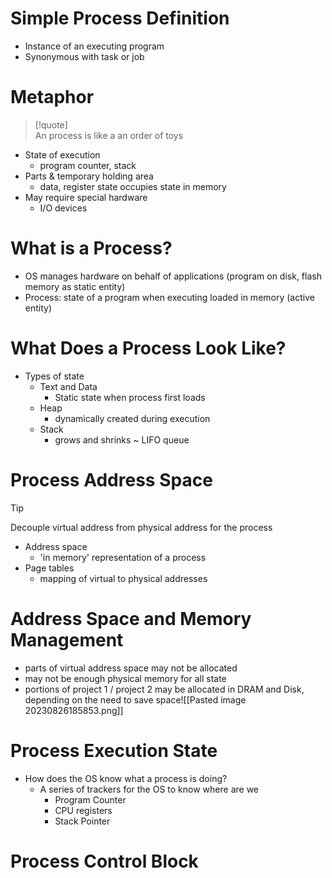 # Simple Process Definition
* Instance of an executing program
* Synonymous with task or job
# Metaphor
> [!quote]  
> An process  is like a an order of toys

- State of execution
	- program counter, stack
- Parts & temporary holding area
	- data, register state occupies state in memory
- May require special hardware
	- I/O devices
# What is a Process?
* OS manages hardware on behalf of applications (program on disk, flash memory as static entity)
* Process: state of a program when executing loaded in memory (active entity)
# What Does a Process Look Like?
* Types of state
	* Text and Data
		* Static state when process first loads
	* Heap
		* dynamically created during execution
	* Stack
		* grows and shrinks ~ LIFO queue
# Process Address Space
> [!tip]  
> Decouple virtual address from physical address for the process
* Address space
	*  'in memory'  representation of a process
* Page tables
	* mapping of virtual to physical addresses
# Address Space and Memory Management
* parts of virtual address space may not be allocated
* may not be enough physical memory for all state
* portions of project 1 / project 2 may be allocated in DRAM and Disk, depending on the need to save space![[Pasted image 20230826185853.png]]
# Process Execution State
* How does the OS know what a process is doing? 
	* A series of trackers for the OS to know where are we
		* Program Counter
		* CPU registers
		* Stack Pointer
# Process Control Block
